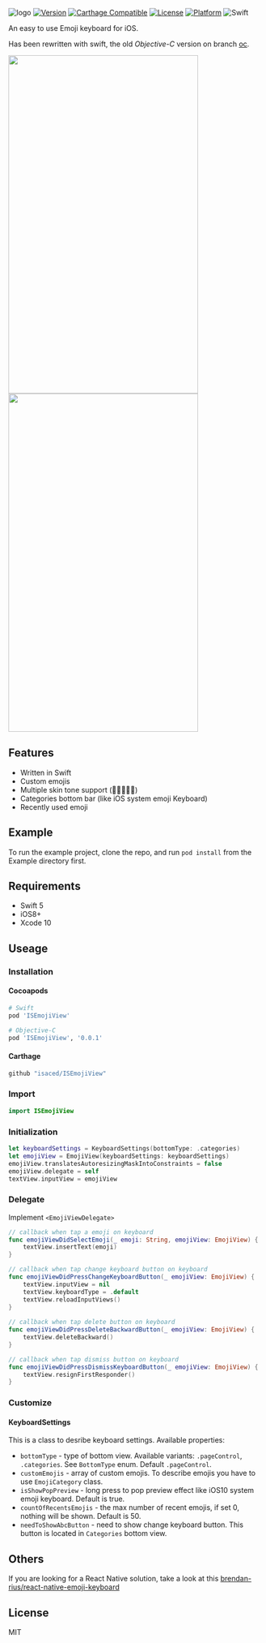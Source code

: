 ![logo](https://raw.github.com/isaced/ISEmojiView/master/logo@2x.jpg)
[![Version](https://img.shields.io/cocoapods/v/ISEmojiView.svg?style=flat)](http://cocoapods.org/pods/ISEmojiView) [![Carthage Compatible](https://img.shields.io/badge/Carthage-compatible-4BC51D.svg?style=flat)](https://github.com/Carthage/Carthage) [![License](https://img.shields.io/cocoapods/l/ISEmojiView.svg?style=flat)](http://cocoapods.org/pods/ISEmojiView) [![Platform](https://img.shields.io/cocoapods/p/ISEmojiView.svg?style=flat)](http://cocoapods.org/pods/ISEmojiView)  ![Swift](https://img.shields.io/badge/%20in-swift%204.1-orange.svg)

An easy to use Emoji keyboard for iOS.

Has been rewritten with swift, the old *Objective-C* version on branch [oc](https://github.com/isaced/ISEmojiView/tree/oc).

<img src="https://github.com/isaced/ISEmojiView/blob/master/screenshot1.png" width="375" height="667"> <img src="https://github.com/isaced/ISEmojiView/blob/master/screenshot2.png" width="375" height="667">

## Features

- Written in Swift
- Custom emojis
- Multiple skin tone support (🏻🏼🏽🏾🏿)
- Categories bottom bar (like iOS system emoji Keyboard)
- Recently used emoji

## Example

To run the example project, clone the repo, and run `pod install` from the Example directory first.

## Requirements

- Swift 5
- iOS8+
- Xcode 10

## Useage

### Installation

#### Cocoapods

```Ruby
# Swift
pod 'ISEmojiView'

# Objective-C
pod 'ISEmojiView', '0.0.1'
```

#### Carthage

```Ruby
github "isaced/ISEmojiView"
```

### Import

```Swift
import ISEmojiView
```

### Initialization

```Swift
let keyboardSettings = KeyboardSettings(bottomType: .categories)
let emojiView = EmojiView(keyboardSettings: keyboardSettings)
emojiView.translatesAutoresizingMaskIntoConstraints = false
emojiView.delegate = self
textView.inputView = emojiView
```

### Delegate

Implement `<EmojiViewDelegate>`

```Swift
// callback when tap a emoji on keyboard
func emojiViewDidSelectEmoji(_ emoji: String, emojiView: EmojiView) {
    textView.insertText(emoji)
}

// callback when tap change keyboard button on keyboard
func emojiViewDidPressChangeKeyboardButton(_ emojiView: EmojiView) {
    textView.inputView = nil
    textView.keyboardType = .default
    textView.reloadInputViews()
}
    
// callback when tap delete button on keyboard
func emojiViewDidPressDeleteBackwardButton(_ emojiView: EmojiView) {
    textView.deleteBackward()
}

// callback when tap dismiss button on keyboard
func emojiViewDidPressDismissKeyboardButton(_ emojiView: EmojiView) {
    textView.resignFirstResponder()
}
```

### Customize

#### KeyboardSettings

This is a class to desribe keyboard settings. Available properties:

- `bottomType` - type of bottom view. Available variants: `.pageControl`, `.categories`. See `BottomType` enum. Default `.pageControl`.
- `customEmojis` - array of custom emojis. To describe emojis you have to use `EmojiCategory` class.
- `isShowPopPreview` - long press to pop preview effect like iOS10 system emoji keyboard. Default is true.
- `countOfRecentsEmojis` - the max number of recent emojis, if set 0, nothing will be shown. Default is 50.
- `needToShowAbcButton` - need to show change keyboard button. This button is located in `Categories` bottom view.


## Others

If you are looking for a React Native solution, take a look at this [brendan-rius/react-native-emoji-keyboard](https://github.com/brendan-rius/react-native-emoji-keyboard)

## License

MIT
